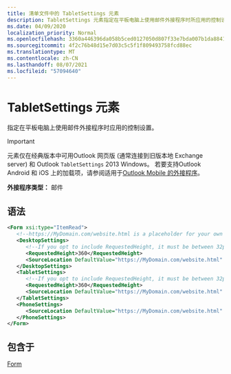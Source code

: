```yaml
---
title: 清单文件中的 TabletSettings 元素
description: TabletSettings 元素指定在平板电脑上使用邮件外接程序时所应用的控制设置。
ms.date: 04/09/2020
localization_priority: Normal
ms.openlocfilehash: 3360a446396da058b5ced0127050d807f33e7bda007b1da88414b351782d0127
ms.sourcegitcommit: 4f2c76b48d15e7d03c5c5f1f809493758fcd88ec
ms.translationtype: MT
ms.contentlocale: zh-CN
ms.lasthandoff: 08/07/2021
ms.locfileid: "57094640"
---
```

# <a name="tabletsettings-element"></a>TabletSettings 元素

指定在平板电脑上使用邮件外接程序时应用的控制设置。

> [!IMPORTANT]
> 元素仅在经典版本中可用Outlook 网页版 (通常连接到旧版本地 Exchange server) 和 Outlook `TabletSettings` 2013 Windows。 若要支持Outlook Android 和 iOS 上的加载项，请参阅适用于[Outlook Mobile 的外接程序](../../outlook/outlook-mobile-addins.md)。

**外接程序类型：** 邮件

## <a name="syntax"></a>语法

```XML
<Form xsi:type="ItemRead">
   <!--https://MyDomain.com/website.html is a placeholder for your own add-in website.-->
   <DesktopSettings>
      <!--If you opt to include RequestedHeight, it must be between 32px to 450px, inclusive.-->
      <RequestedHeight>360</RequestedHeight>
      <SourceLocation DefaultValue="https://MyDomain.com/website.html" />
   </DesktopSettings>
   <TabletSettings>
      <!--If you opt to include RequestedHeight, it must be between 32px to 450px, inclusive.-->
      <RequestedHeight>360</RequestedHeight>
      <SourceLocation DefaultValue="https://MyDomain.com/website.html" />
   </TabletSettings>
   <PhoneSettings>
      <SourceLocation DefaultValue="https://MyDomain.com/website.html" />
   </PhoneSettings>
</Form>
```

## <a name="contained-in"></a>包含于

[Form](form.md)
